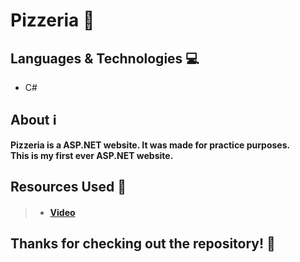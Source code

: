 # Pizzeria 🍕

## Languages & Technologies 💻
- C#

## About ℹ️
<strong>
Pizzeria is a ASP.NET website. It was made for practice purposes.
<br />
This is my first ever ASP.NET website.
</strong>

## Resources Used 📝
> - #### <a href="https://www.youtube.com/watch?v=7d2UMAIgOLQ">Video</a>

## Thanks for checking out the repository! 💚
